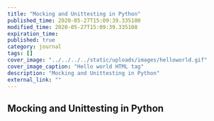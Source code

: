 ```yaml
---
title: "Mocking and Unittesting in Python"
published_time: 2020-05-27T15:09:39.335100
modified_time: 2020-05-27T15:09:39.335108
expiration_time: 
published: true
category: journal
tags: []
cover_image: "../../../../static/uploads/images/helloworld.gif"
cover_image_caption: "Hello world HTML tag"
description: "Mocking and Unittesting in Python"
external_link: ""
---
```


## Mocking and Unittesting in Python

